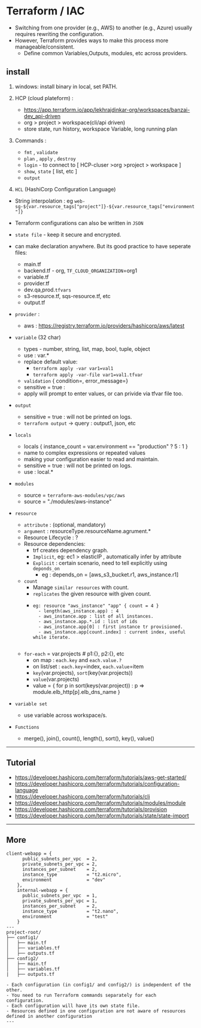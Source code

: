 # Terraform / IAC
- Switching from one provider (e.g., AWS) to another (e.g., Azure) usually requires rewriting the configuration.
- However, Terraform provides ways to make this process more manageable/consistent.
  - Define common Variables,Outputs, modules, etc across providers. 

## install
1. windows: install binary in local, set PATH.
2. HCP (cloud plateform) : 
    - https://app.terraform.io/app/lekhrajdinkar-org/workspaces/banzai-dev_api-driven
    - org > project > workspace(cli/api driven)
    - store state, run history, workspace Variable, long running plan

3. Commands :
   - `fmt` , `validate`
   - `plan` , `apply` , `destroy`
   - `login` - to connect to  [ HCP-cluser >org >project > workspace ]
   - `show`, `state` [ list, etc ]
   - `output`
   
4. `HCL` (HashiCorp Configuration Language)
  - String interpolation : eg `web-sg-${var.resource_tags["project"]}-${var.resource_tags["environment"]}`
  - Terraform configurations can also be written in `JSON`
  - `state file` - keep it secure and encrypted.

  - can make declaration anywhere. But its good practice to have seperate files:
    - main.tf
    - backend.tf - org, `TF_CLOUD_ORGANIZATION`=org1
    - variable.tf
    - provider.tf
    - dev.qa,prod.`tfvars`
    - s3-resource.tf, sqs-resource.tf, etc
    - output.tf
  
  - `provider` :
    - aws : https://registry.terraform.io/providers/hashicorp/aws/latest
  
  - `variable`  (32 char)
     - types  - number, string, list, map, bool, tuple, object 
     - use : var.*
     - replace default value:  
       - `terraform apply -var var1=val1`
       - `terraform apply -var-file var1=val1.tfvar`
     - `validation` { condition=, error_message=}
     -  sensitive = true : 
       - apply will prompt to enter values, or can privide via tfvar file too.
    
  - `output`
    - sensitive = true : will not be printed on logs.
    - `terraform output` -> query : output1, json, etc

  - `locals` 
    - locals { instance_count = var.environment == "production" ? 5 : 1 }
    - name to complex expressions or repeated values
    - making your configuration easier to read and maintain.
    - sensitive = true : will not be printed on logs.
    - use : local.*

  - `modules`
    - source  = `terraform-aws-modules/vpc/aws`
    - source     = "./modules/aws-instance"

  - `resource`
    - `attribute` : (optional, mandatory)
    - `argument` : resourceType.resourceName.agrument.*
    - Resource Lifecycle : ?
    - Resource dependencies:
      - trf creates dependency graph.
      - `Implicit`, eg: ec1 > elasticIP , automatically infer by attribute
      - `Explicit` : certain scenario, need to tell explicitly using `deponds_on`
        - eg : depends_on = [aws_s3_bucket.r1, aws_instance.r1]
    - `count`
      - Manage `similar resources` with count.
      - `replicates` the given resource with given count.
      - ``` 
        eg: resource "aws_instance" "app" { count = 4 }
          - length(aws_instance.app) : 4
          - aws_instance.app : list of all instances.
          - aws_instance.app.*.id : list of ids
          - aws_instance.app[0] : first instance tr provisioned.
          - aws_instance.app[count.index] : current index, useful while iterate.
      ```
    - `for-each` = var.projects # p1:{}, p2:{}, etc
      - on map : `each.key` and `each.value.?`
      - on list/set : `each.key`=index,  `each.value`=item
      - `key`(var.projects), `sort`(key(var.projects))
      - `value`(var.projects)
      - value = { for p in sort(keys(var.project)) : p => module.elb_http[p].elb_dns_name }
      
  - `variable set` 
    - use variable across workspace/s.  

  - `Functions`
    - merge(), join(), count(), length(), sort(), key(), value()
--- 

##  Tutorial
- https://developer.hashicorp.com/terraform/tutorials/aws-get-started/
- https://developer.hashicorp.com/terraform/tutorials/configuration-language
- https://developer.hashicorp.com/terraform/tutorials/cli
- https://developer.hashicorp.com/terraform/tutorials/modules/module
- https://developer.hashicorp.com/terraform/tutorials/provision
- https://developer.hashicorp.com/terraform/tutorials/state/state-import

---

## More
```
client-webapp = {
      public_subnets_per_vpc  = 2,
      private_subnets_per_vpc = 2,
      instances_per_subnet    = 2,
      instance_type           = "t2.micro",
      environment             = "dev"
    },
    internal-webapp = {
      public_subnets_per_vpc  = 1,
      private_subnets_per_vpc = 1,
      instances_per_subnet    = 2,
      instance_type           = "t2.nano",
      environment             = "test"
    }
---
project-root/
├── config1/
│   ├── main.tf
│   ├── variables.tf
│   ├── outputs.tf
├── config2/
│   ├── main.tf
│   ├── variables.tf
|   ├── outputs.tf

- Each configuration (in config1/ and config2/) is independent of the other. 
- You need to run Terraform commands separately for each configuration.
- Each configuration will have its own state file.
- Resources defined in one configuration are not aware of resources defined in another configuration
---




```

